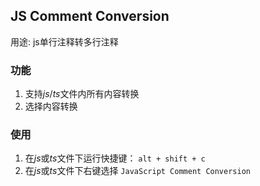 ## JS Comment Conversion
用途: js单行注释转多行注释

### 功能
1. 支持*js*/*ts*文件内所有内容转换
2. 选择内容转换


### 使用
1. 在*js*或*ts*文件下运行快捷键： `alt + shift + c `
2. 在*js*或*ts*文件下右键选择 `JavaScript Comment Conversion`


